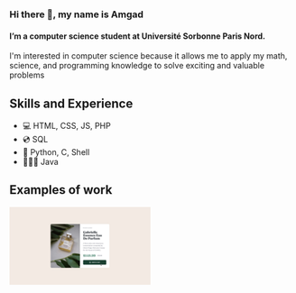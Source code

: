 ### Hi there 👋, my name is Amgad
#### I’m a computer science student at Université Sorbonne Paris Nord. 
I'm interested in computer science because it allows me to apply my math, science, and programming knowledge to solve exciting and valuable problems

## Skills and Experience
* 💻 HTML, CSS, JS, PHP
* 💿 SQL
* 🐍 Python, C, Shell
* 🧑🏻‍💻 Java

## Examples of work
<img src="https://github.com/AmgadELABASY/product-preview-card-component/blob/main/design/active-states.jpg" width="250">

